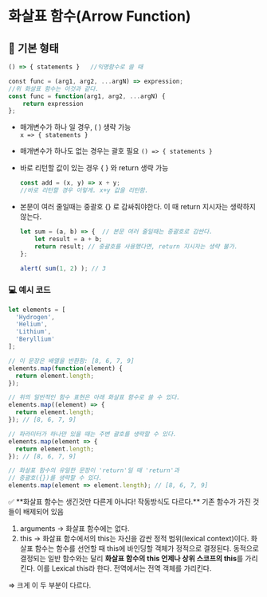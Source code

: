 # 화살표 함수(Arrow Function)

## 🧩 기본 형태
```javascript
() => { statements }   //익명함수로 쓸 때

const func = (arg1, arg2, ...argN) => expression;
//위 화살표 함수는 이것과 같다.
const func = function(arg1, arg2, ...argN) {
    return expression
};
```

- 매개변수가 하나 일 경우, ( ) 생략 가능   
    `x => { statements }`
- 매개변수가 하나도 없는 경우는 괄호 필요
    `() => { statements }`
- 바로 리턴할 값이 있는 경우 { } 와 return 생략 가능
    
    ```javascript
    const add = (x, y) => x + y;
    //바로 리턴할 경우 이렇게. x+y 값을 리턴함.
    ```
- 본문이 여러 줄일때는 중괄호 {} 로 감싸줘야한다. 이 때 return 지시자는 생략하지 않는다.
    ```javascript
    let sum = (a, b) => {  // 본문 여러 줄일때는 중괄호로 감싼다.
        let result = a + b;
        return result; // 중괄호를 사용했다면, return 지시자는 생략 불가.
    };

    alert( sum(1, 2) ); // 3
    ```
    
### 💻 예시 코드

```javascript
let elements = [
  'Hydrogen',
  'Helium',
  'Lithium',
  'Beryllium'
];

// 이 문장은 배열을 반환함: [8, 6, 7, 9]
elements.map(function(element) {
  return element.length;
});

// 위의 일반적인 함수 표현은 아래 화살표 함수로 쓸 수 있다.
elements.map((element) => {
  return element.length;
}); // [8, 6, 7, 9]

// 파라미터가 하나만 있을 때는 주변 괄호를 생략할 수 있다.
elements.map(element => {
  return element.length;
}); // [8, 6, 7, 9]

// 화살표 함수의 유일한 문장이 'return'일 때 'return'과
// 중괄호({})를 생략할 수 있다.
elements.map(element => element.length); // [8, 6, 7, 9]
```

<aside>
✅ **화살표 함수는 생긴것만 다른게 아니다! 작동방식도 다르다.** 기존 함수가 가진 것들이 배제되어 있음

1. arguments   → 화살표 함수에는 없다.
2. this   → 화살표 함수에서의 this는 자신을 감싼 정적 범위(lexical context)이다. 화살표 함수는 함수를 선언할 때 this에 바인딩할 객체가 정적으로 결정된다. 동적으로 결정되는 일반 함수와는 달리 **화살표 함수의 this 언제나 상위 스코프의 this**를 가리킨다. 이를 Lexical this라 한다. 전역에서는 전역 객체를 가리킨다. 

⇒ 크게 이 두 부분이 다르다.

</aside>
